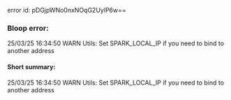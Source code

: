 error id: pDGjpWNo0nxNOqG2UylP6w==
### Bloop error:

25/03/25 16:34:50 WARN Utils: Set SPARK_LOCAL_IP if you need to bind to another address
#### Short summary: 

25/03/25 16:34:50 WARN Utils: Set SPARK_LOCAL_IP if you need to bind to another address